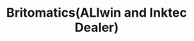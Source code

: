 ---
title: "Britomatics(ALlwin and Inktec Dealer)"
url: /greater-noida/britomatics-allwin-and-inktec-dealer/
shop: copyshop
---